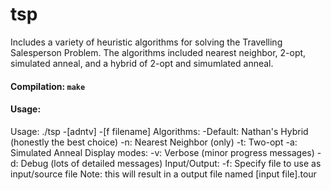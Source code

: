 tsp
===

Includes a variety of heuristic algorithms for solving the Travelling Salesperson Problem.  The algorithms included nearest neighbor, 2-opt, simulated anneal, and a hybrid of 2-opt and simumlated anneal.

#### Compilation: `make`

#### Usage:

  Usage: ./tsp -[adntv] -[f filename]
  Algorithms:
  	-Default: Nathan's Hybrid (honestly the best choice)
  	-n: Nearest Neighbor (only)
  	-t: Two-opt
  	-a: Simulated Anneal
  Display modes:
  	-v: Verbose (minor progress messages)
  	-d: Debug (lots of detailed messages)
  Input/Output:
  	-f: Specify file to use as input/source file
	      Note: this will result in a output file named [input file].tour

